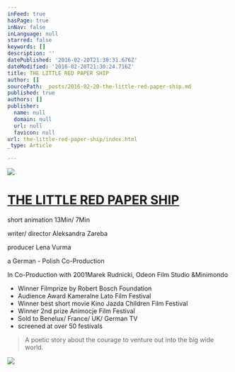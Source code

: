 ```yaml
---
inFeed: true
hasPage: true
inNav: false
inLanguage: null
starred: false
keywords: []
description: ''
datePublished: '2016-02-20T21:30:31.676Z'
dateModified: '2016-02-20T21:30:24.716Z'
title: THE LITTLE RED PAPER SHIP
author: []
sourcePath: _posts/2016-02-20-the-little-red-paper-ship.md
published: true
authors: []
publisher:
  name: null
  domain: null
  url: null
  favicon: null
url: the-little-red-paper-ship/index.html
_type: Article

---
```

![](https://the-grid-user-content.s3-us-west-2.amazonaws.com/8478bef3-7b61-4850-a9c6-3739e293b3d9.jpg)

# [THE LITTLE RED PAPER SHIP][0]

short animation 13Min/ 7Min

writer/ director Aleksandra Zareba

producer Lena Vurma

a German - Polish Co-Production

In Co-Production with 2001Marek Rudnicki, Odeon Film Studio &Minimondo

* Winner Filmprize by Robert Bosch Foundation
* Audience Award Kameralne Lato Film Festival
* Winner best short movie Kino Jazda Children Film Festival 
* Winner 2nd prize Animocje Film Festival 
* Sold to Benelux/ France/ UK/ German TV
* screened at over 50 festivals

> A poetic story about the courage to venture out into the big wide world.

![](https://the-grid-user-content.s3-us-west-2.amazonaws.com/77dd6fe1-bda9-4c21-b5b1-a446c696bdcd.jpg)

[0]: https://www.youtube.com/watch?v=fyqER8Rwd7g